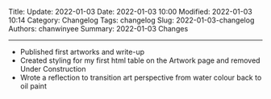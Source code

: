 Title: Update: 2022-01-03
Date: 2022-01-03 10:00
Modified: 2022-01-03 10:14
Category: Changelog
Tags: changelog
Slug: 2022-01-03-changelog
Authors: chanwinyee
Summary: 2022-01-03 Changes

***

- Published first artworks and write-up
- Created styling for my first html table on the Artwork page and removed Under Construction
- Wrote a reflection to transition art perspective from water colour back to oil paint